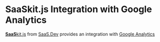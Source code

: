 
# **SaaS**kit.js Integration with Google Analytics

[**SaaS**kit.js](https://saaskit.js.org) from [SaaS.Dev](https://saas.dev) provides an integration with [Google Analytics](https://saaskit.js.org/integrations/google-analytics)
